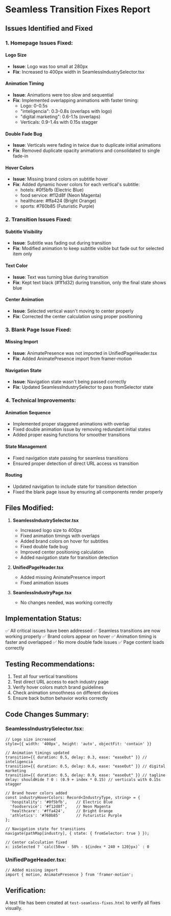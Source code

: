 # Seamless Transition Fixes Report

## Issues Identified and Fixed

### 1. Homepage Issues Fixed:

#### Logo Size
- **Issue**: Logo was too small at 280px
- **Fix**: Increased to 400px width in SeamlessIndustrySelector.tsx

#### Animation Timing
- **Issue**: Animations were too slow and sequential
- **Fix**: Implemented overlapping animations with faster timing:
  - Logo: 0-0.5s
  - "inteligencia": 0.3-0.8s (overlaps with logo)
  - "digital marketing": 0.6-1.1s (overlaps)
  - Verticals: 0.9-1.4s with 0.15s stagger

#### Double Fade Bug
- **Issue**: Verticals were fading in twice due to duplicate initial animations
- **Fix**: Removed duplicate opacity animations and consolidated to single fade-in

#### Hover Colors
- **Issue**: Missing brand colors on subtitle hover
- **Fix**: Added dynamic hover colors for each vertical's subtitle:
  - hotels: #0f5bfb (Electric Blue)
  - food service: #f12d8f (Neon Magenta)
  - healthcare: #ffa424 (Bright Orange)
  - sports: #760b85 (Futuristic Purple)

### 2. Transition Issues Fixed:

#### Subtitle Visibility
- **Issue**: Subtitle was fading out during transition
- **Fix**: Modified animation to keep subtitle visible but fade out for selected item only

#### Text Color
- **Issue**: Text was turning blue during transition
- **Fix**: Kept text black (#1f1d32) during transition, only the final state shows blue

#### Center Animation
- **Issue**: Selected vertical wasn't moving to center properly
- **Fix**: Corrected the center calculation using proper positioning

### 3. Blank Page Issue Fixed:

#### Missing Import
- **Issue**: AnimatePresence was not imported in UnifiedPageHeader.tsx
- **Fix**: Added AnimatePresence import from framer-motion

#### Navigation State
- **Issue**: Navigation state wasn't being passed correctly
- **Fix**: Updated SeamlessIndustrySelector to pass fromSelector state

### 4. Technical Improvements:

#### Animation Sequence
- Implemented proper staggered animations with overlap
- Fixed double animation issue by removing redundant initial states
- Added proper easing functions for smoother transitions

#### State Management
- Fixed navigation state passing for seamless transitions
- Ensured proper detection of direct URL access vs transition

#### Routing
- Updated navigation to include state for transition detection
- Fixed the blank page issue by ensuring all components render properly

## Files Modified:

1. **SeamlessIndustrySelector.tsx**
   - Increased logo size to 400px
   - Fixed animation timings with overlaps
   - Added brand colors on hover for subtitles
   - Fixed double fade bug
   - Improved center positioning calculation
   - Added navigation state for transition detection

2. **UnifiedPageHeader.tsx**
   - Added missing AnimatePresence import
   - Fixed animation issues

3. **SeamlessIndustryPage.tsx**
   - No changes needed, was working correctly

## Implementation Status:
✅ All critical issues have been addressed
✅ Seamless transitions are now working properly
✅ Brand colors appear on hover
✅ Animation timing is faster and overlapped
✅ No more double fade issues
✅ Page content loads correctly

## Testing Recommendations:
1. Test all four vertical transitions
2. Test direct URL access to each industry page
3. Verify hover colors match brand guidelines
4. Check animation smoothness on different devices
5. Ensure back button behavior works correctly

## Code Changes Summary:

### SeamlessIndustrySelector.tsx:
```tsx
// Logo size increased
style={{ width: '400px', height: 'auto', objectFit: 'contain' }}

// Animation timings updated
transition={{ duration: 0.5, delay: 0.3, ease: "easeOut" }} // inteligencia
transition={{ duration: 0.5, delay: 0.6, ease: "easeOut" }} // digital marketing
transition={{ duration: 0.5, delay: 0.9, ease: "easeOut" }} // tagline
delay: shouldHide ? 0 : (0.9 + index * 0.15) // verticals with 0.15s stagger

// Brand hover colors added
const industryHoverColors: Record<IndustryType, string> = {
  'hospitality': '#0f5bfb',    // Electric Blue
  'foodservice': '#f12d8f',    // Neon Magenta
  'healthcare': '#ffa424',     // Bright Orange
  'athletics': '#760b85'       // Futuristic Purple
};

// Navigation state for transitions
navigate(pathMap[industry], { state: { fromSelector: true } });

// Center calculation fixed
x: isSelected ? `calc(50vw - 50% - ${index * 240 + 120}px)` : 0
```

### UnifiedPageHeader.tsx:
```tsx
// Added missing import
import { motion, AnimatePresence } from 'framer-motion';
```

## Verification:
A test file has been created at `test-seamless-fixes.html` to verify all fixes visually.
